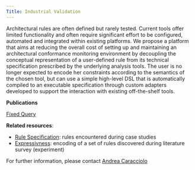 ```yaml
---
Title: Industrial Validation
---
```


Architectural rules are often defined but rarely tested. Current tools offer limited functionality and often require significant effort to be configured, automated and integrated within existing platforms. We propose a platform that aims at reducing the overall cost of setting up and maintaining an architectural conformance monitoring environment by decoupling the conceptual representation of a user-defined rule from its technical specification prescribed by the underlying analysis tools. The user is no longer expected to encode her constraints according to the semantics of the chosen tool, but can use a simple high-level DSL that is automatically compiled to an executable specification through custom adapters developed to support the interaction with existing off-the-shelf tools.


**Publications**

[Fixed Query](%assets_url%/scgbib/?query=*&filter=Year)

**Related resources**:  

-  [Rule Specification](%base_url%/research/arch-constr/eval/Specification): rules encountered during case studies
-  [Expressivness](%base_url%/research/arch-constr/eval/Expressivness): encoding of a set of rules discovered during literature survey (experiment)



For further information, please contact  [Andrea Caracciolo](%base_url%/staff/Caracciolo)  
